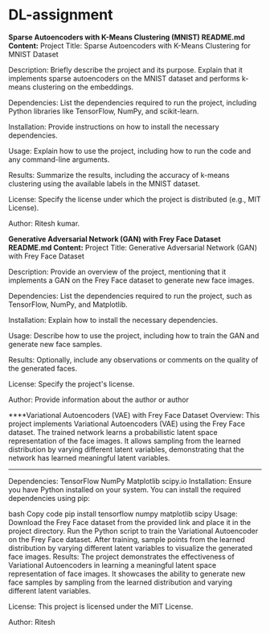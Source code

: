# DL-assignment
**Sparse Autoencoders with K-Means Clustering (MNIST)
README.md Content:**
Project Title: Sparse Autoencoders with K-Means Clustering for MNIST Dataset

Description: Briefly describe the project and its purpose. Explain that it implements sparse autoencoders on the MNIST dataset and performs k-means clustering on the embeddings.

Dependencies: List the dependencies required to run the project, including Python libraries like TensorFlow, NumPy, and scikit-learn.

Installation: Provide instructions on how to install the necessary dependencies.

Usage: Explain how to use the project, including how to run the code and any command-line arguments.

Results: Summarize the results, including the accuracy of k-means clustering using the available labels in the MNIST dataset.

License: Specify the license under which the project is distributed (e.g., MIT License).

Author: Ritesh kumar.

**Generative Adversarial Network (GAN) with Frey Face Dataset
README.md Content:**
Project Title: Generative Adversarial Network (GAN) with Frey Face Dataset

Description: Provide an overview of the project, mentioning that it implements a GAN on the Frey Face dataset to generate new face images.

Dependencies: List the dependencies required to run the project, such as TensorFlow, NumPy, and Matplotlib.

Installation: Explain how to install the necessary dependencies.

Usage: Describe how to use the project, including how to train the GAN and generate new face samples.

Results: Optionally, include any observations or comments on the quality of the generated faces.

License: Specify the project's license.

Author: Provide information about the author or author

****Variational Autoencoders (VAE) with Frey Face Dataset
Overview:
This project implements Variational Autoencoders (VAE) using the Frey Face dataset. The trained network learns a probabilistic latent space representation of the face images. It allows sampling from the learned distribution by varying different latent variables, demonstrating that the network has learned meaningful latent variables.
****
Dependencies:
TensorFlow
NumPy
Matplotlib
scipy.io
Installation:
Ensure you have Python installed on your system. You can install the required dependencies using pip:

bash
Copy code
pip install tensorflow numpy matplotlib scipy
Usage:
Download the Frey Face dataset from the provided link and place it in the project directory.
Run the Python script to train the Variational Autoencoder on the Frey Face dataset.
After training, sample points from the learned distribution by varying different latent variables to visualize the generated face images.
Results:
The project demonstrates the effectiveness of Variational Autoencoders in learning a meaningful latent space representation of face images. It showcases the ability to generate new face samples by sampling from the learned distribution and varying different latent variables.

License:
This project is licensed under the MIT License.

Author:
Ritesh






